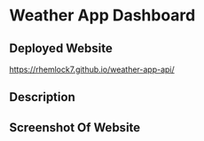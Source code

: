 # Weather App Dashboard

## Deployed Website
https://rhemlock7.github.io/weather-app-api/

## Description

## Screenshot Of Website